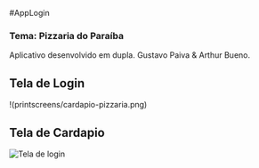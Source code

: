#AppLogin
### Tema: Pizzaria do Paraíba

Aplicativo desenvolvido em dupla. Gustavo Paiva & Arthur Bueno.

## Tela de Login
!(printscreens/cardapio-pizzaria.png)

## Tela de Cardapio
![Tela de login](/app-login/blob/main/printscreens/cardapio-pizzaria.png)
